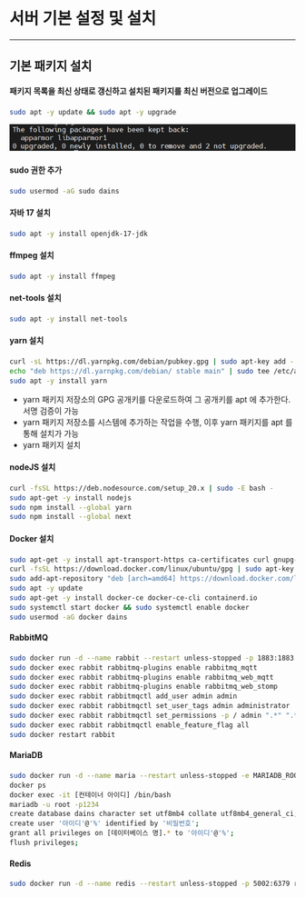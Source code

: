 # 서버 기본 설정 및 설치

<hr>

## 기본 패키지 설치

#### 패키지 목록을 최신 상태로 갱신하고 설치된 패키지를 최신 버전으로 업그레이드

```bash
sudo apt -y update && sudo apt -y upgrade
```

![](./img/2/5.png)

#### sudo 권한 추가

```bash
sudo usermod -aG sudo dains
```

#### 자바 17 설치

```bash
sudo apt -y install openjdk-17-jdk
```

#### ffmpeg 설치

```bash
sudo apt -y install ffmpeg
```

#### net-tools 설치

```bash
sudo apt -y install net-tools
```

#### yarn 설치
```bash
curl -sL https://dl.yarnpkg.com/debian/pubkey.gpg | sudo apt-key add -
echo "deb https://dl.yarnpkg.com/debian/ stable main" | sudo tee /etc/apt/sources.list.d/yarn.list
sudo apt -y install yarn
```
- yarn 패키지 저장소의 GPG 공개키를 다운로드하여 그 공개키를 apt 에 추가한다. 서명 검증이 가능
- yarn 패키지 저장소를 시스템에 추가하는 작업을 수행, 이후 yarn 패키지를 apt 를 통해 설치가 가능
- yarn 패키지 설치


#### nodeJS 설치
```bash
curl -fsSL https://deb.nodesource.com/setup_20.x | sudo -E bash -
sudo apt-get -y install nodejs
sudo npm install --global yarn
sudo npm install --global next
```

#### Docker 설치
```bash
sudo apt-get -y install apt-transport-https ca-certificates curl gnupg-agent software-properties-common
curl -fsSL https://download.docker.com/linux/ubuntu/gpg | sudo apt-key add -
sudo add-apt-repository "deb [arch=amd64] https://download.docker.com/linux/ubuntu $(lsb_release -cs) stable"
sudo apt -y update
sudo apt-get -y install docker-ce docker-ce-cli containerd.io
sudo systemctl start docker && sudo systemctl enable docker
sudo usermod -aG docker dains
```

#### RabbitMQ
```bash
sudo docker run -d --name rabbit --restart unless-stopped -p 1883:1883 -p 4369:4369 -p 5671:5671 -p 5672:5672 -p 15672:15672 -p 15674:15674 -p 25672:25672 rabbitmq:3-management
sudo docker exec rabbit rabbitmq-plugins enable rabbitmq_mqtt
sudo docker exec rabbit rabbitmq-plugins enable rabbitmq_web_mqtt
sudo docker exec rabbit rabbitmq-plugins enable rabbitmq_web_stomp
sudo docker exec rabbit rabbitmqctl add_user admin admin
sudo docker exec rabbit rabbitmqctl set_user_tags admin administrator
sudo docker exec rabbit rabbitmqctl set_permissions -p / admin ".*" ".*" ".*"
sudo docker exec rabbit rabbitmqctl enable_feature_flag all
sudo docker restart rabbit
```

#### MariaDB
```bash
sudo docker run -d --name maria --restart unless-stopped -e MARIADB_ROOT_PASSWORD=1234 -p 5001:3306 mariadb
docker ps
docker exec -it [컨테이너 아이디] /bin/bash
mariadb -u root -p1234
create database dains character set utf8mb4 collate utf8mb4_general_ci;
create user '아이디'@'%' identified by '비밀번호';
grant all privileges on [데이터베이스 명].* to '아이디'@'%';
flush privileges;
```

#### Redis
```bash
sudo docker run -d --name redis --restart unless-stopped -p 5002:6379 redis
```
